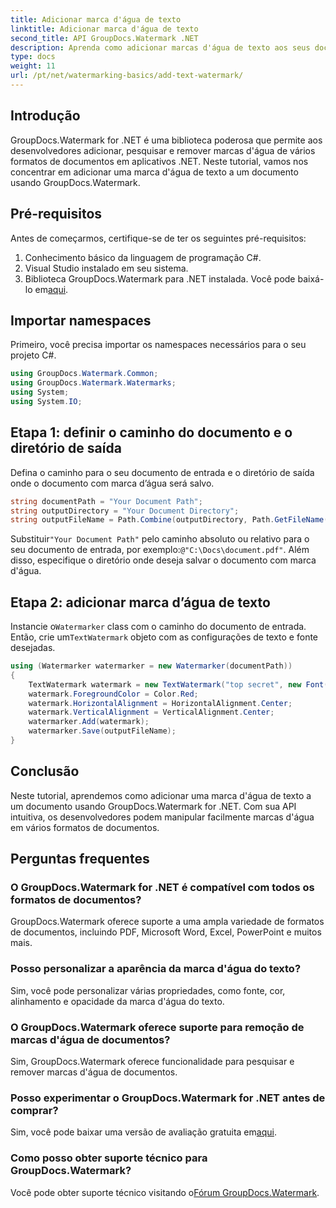 ```yaml
---
title: Adicionar marca d'água de texto
linktitle: Adicionar marca d'água de texto
second_title: API GroupDocs.Watermark .NET
description: Aprenda como adicionar marcas d'água de texto aos seus documentos usando Groupdocs Watermark for .NET com este guia passo a passo.
type: docs
weight: 11
url: /pt/net/watermarking-basics/add-text-watermark/
---
```

## Introdução
GroupDocs.Watermark for .NET é uma biblioteca poderosa que permite aos desenvolvedores adicionar, pesquisar e remover marcas d'água de vários formatos de documentos em aplicativos .NET. Neste tutorial, vamos nos concentrar em adicionar uma marca d'água de texto a um documento usando GroupDocs.Watermark.
## Pré-requisitos
Antes de começarmos, certifique-se de ter os seguintes pré-requisitos:
1. Conhecimento básico da linguagem de programação C#.
2. Visual Studio instalado em seu sistema.
3.  Biblioteca GroupDocs.Watermark para .NET instalada. Você pode baixá-lo em[aqui](https://releases.groupdocs.com/Watermark/net/).

## Importar namespaces
Primeiro, você precisa importar os namespaces necessários para o seu projeto C#.
```csharp
using GroupDocs.Watermark.Common;
using GroupDocs.Watermark.Watermarks;
using System;
using System.IO;
```
## Etapa 1: definir o caminho do documento e o diretório de saída
Defina o caminho para o seu documento de entrada e o diretório de saída onde o documento com marca d’água será salvo.
```csharp
string documentPath = "Your Document Path";
string outputDirectory = "Your Document Directory";
string outputFileName = Path.Combine(outputDirectory, Path.GetFileName(documentPath));
```
 Substituir`"Your Document Path"` pelo caminho absoluto ou relativo para o seu documento de entrada, por exemplo:`@"C:\Docs\document.pdf"`. Além disso, especifique o diretório onde deseja salvar o documento com marca d'água.
## Etapa 2: adicionar marca d’água de texto
 Instancie o`Watermarker` class com o caminho do documento de entrada. Então, crie um`TextWatermark` objeto com as configurações de texto e fonte desejadas.
```csharp
using (Watermarker watermarker = new Watermarker(documentPath))
{
    TextWatermark watermark = new TextWatermark("top secret", new Font("Arial", 36));
    watermark.ForegroundColor = Color.Red;
    watermark.HorizontalAlignment = HorizontalAlignment.Center;
    watermark.VerticalAlignment = VerticalAlignment.Center;
    watermarker.Add(watermark);
    watermarker.Save(outputFileName);
}
```

## Conclusão
Neste tutorial, aprendemos como adicionar uma marca d'água de texto a um documento usando GroupDocs.Watermark for .NET. Com sua API intuitiva, os desenvolvedores podem manipular facilmente marcas d'água em vários formatos de documentos.
## Perguntas frequentes
### O GroupDocs.Watermark for .NET é compatível com todos os formatos de documentos?
GroupDocs.Watermark oferece suporte a uma ampla variedade de formatos de documentos, incluindo PDF, Microsoft Word, Excel, PowerPoint e muitos mais.
### Posso personalizar a aparência da marca d'água do texto?
Sim, você pode personalizar várias propriedades, como fonte, cor, alinhamento e opacidade da marca d'água do texto.
### O GroupDocs.Watermark oferece suporte para remoção de marcas d'água de documentos?
Sim, GroupDocs.Watermark oferece funcionalidade para pesquisar e remover marcas d'água de documentos.
### Posso experimentar o GroupDocs.Watermark for .NET antes de comprar?
 Sim, você pode baixar uma versão de avaliação gratuita em[aqui](https://releases.groupdocs.com/).
### Como posso obter suporte técnico para GroupDocs.Watermark?
 Você pode obter suporte técnico visitando o[Fórum GroupDocs.Watermark](https://forum.groupdocs.com/c/watermark/19).